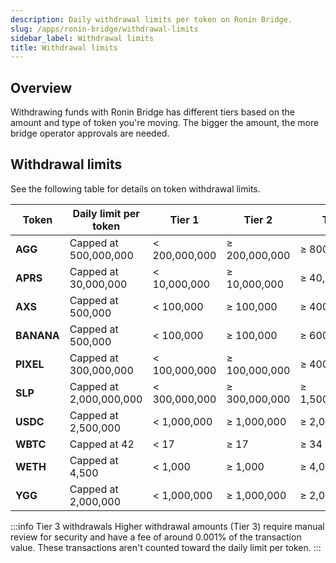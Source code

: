 ```yaml
---
description: Daily withdrawal limits per token on Ronin Bridge.
slug: /apps/ronin-bridge/withdrawal-limits
sidebar_label: Withdrawal limits
title: Withdrawal limits
---
```


## Overview

Withdrawing funds with Ronin Bridge has different tiers based on the amount and type of token you're moving. The bigger the amount, the more bridge operator approvals are needed.

## Withdrawal limits

See the following table for details on token withdrawal limits.

| Token       | Daily limit per token | Tier 1 | Tier 2 | Tier 3 |
| ------ | --------- | ------- | ------------- | ----------- |
| **AGG** | Capped at 500,000,000 | < 200,000,000 | ≥ 200,000,000 | ≥ 800,000,000 |
| **APRS** | Capped at 30,000,000 | < 10,000,000 | ≥ 10,000,000 | ≥ 40,000,000 |
| **AXS** | Capped at 500,000 | < 100,000 | ≥ 100,000 | ≥ 400,000 |
| **BANANA** | Capped at 500,000 | < 100,000 | ≥ 100,000 | ≥ 600,000 |
| **PIXEL** | Capped at 300,000,000 | < 100,000,000 | ≥ 100,000,000 | ≥ 400,000,000 |
| **SLP** | Capped at 2,000,000,000 | < 300,000,000 | ≥ 300,000,000 | ≥ 1,500,000,000 |
| **USDC** | Capped at 2,500,000 | < 1,000,000 | ≥ 1,000,000 | ≥ 2,000,000 |
| **WBTC** | Capped at 42 | < 17 | ≥ 17 | ≥ 34 |
| **WETH** | Capped at 4,500 | < 1,000 | ≥ 1,000 | ≥ 4,000 |
| **YGG** | Capped at 2,000,000 | < 1,000,000 | ≥ 1,000,000 | ≥ 2,000,000 |

:::info Tier 3 withdrawals
Higher withdrawal amounts (Tier 3) require manual review for security and have a fee of around 0.001% of the transaction value. These transactions aren't counted toward the daily limit per token.
:::
